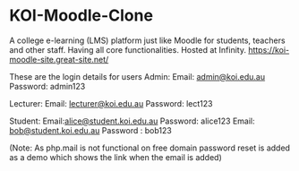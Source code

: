 # KOI-Moodle-Clone
 A college e-learning (LMS) platform just like Moodle for students, teachers and other staff. Having all core functionalities.
 Hosted at Infinity. 
 https://koi-moodle-site.great-site.net/

These are the login details for users
Admin: 
Email: admin@koi.edu.au
Password: admin123

Lecturer:
Email: lecturer@koi.edu.au
Password: lect123

Student:
Email:alice@student.koi.edu.au
Password: alice123
Email: bob@student.koi.edu.au
Password : bob123

(Note: As php.mail is not functional on free domain password reset is added as a demo
which shows the link when the email is added)
